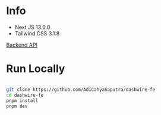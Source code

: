 # Info
- Next JS 13.0.0
- Tailwind CSS 3.1.8

[Backend API](https://github.com/AdiCahyaSaputra/dashwire-be)

# Run Locally

```bash

git clone https://github.com/AdiCahyaSaputra/dashwire-fe
cd dashwire-fe
pnpm install
pnpm dev

```
